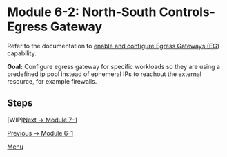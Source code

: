 # Module 6-2: North-South Controls-Egress Gateway

Refer to the documentation to [enable and configure Egress Gateways (EG)](https://docs.tigera.io/networking/egress-gateway) capability.

**Goal:** Configure egress gateway for specific workloads so they are using a predefined ip pool instead of ephemeral IPs to reachout the external resource, for example firewalls. 

## Steps

[WIP][Next -> Module 7-1](../(modules/firewall-integration.md))

[Previous -> Module 6-1](../modules/egress-access-controls.md)

[Menu](../README.md)